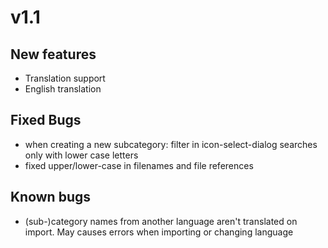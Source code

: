 # v1.1

## New features

+ Translation support
+ English translation

## Fixed Bugs

+ when creating a new subcategory: filter in icon-select-dialog searches only with lower case letters
+ fixed upper/lower-case in filenames and file references

## Known bugs

+ (sub-)category names from another language aren't translated on import. May causes errors when importing or changing language